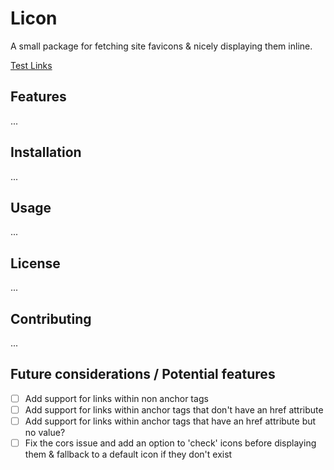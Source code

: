 # Licon

A small package for fetching site favicons & nicely displaying them inline.

[Test Links](https://gist.github.com/DanteASC4/11dcfaf81a8f8cd2717b24e799aeb0bd)

## Features

...

## Installation

...

## Usage

...

## License

...

## Contributing

...

## Future considerations / Potential features

- [ ] Add support for links within non anchor tags
- [ ] Add support for links within anchor tags that don't have an href attribute
- [ ] Add support for links within anchor tags that have an href attribute but no value?
- [ ] Fix the cors issue and add an option to 'check' icons before displaying them & fallback to a default icon if they don't exist